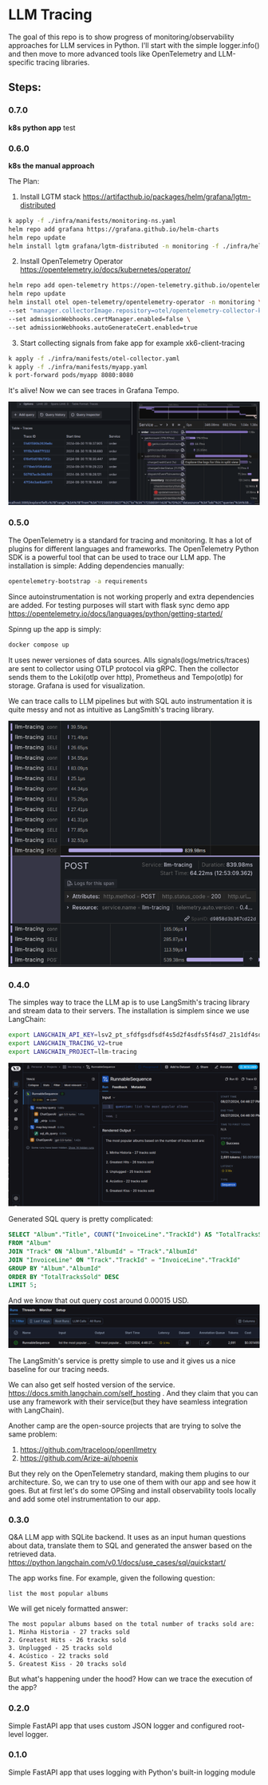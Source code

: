 # LLM Tracing

The goal of this repo is to show progress of monitoring/observability approaches for LLM services in Python. I'll start with the simple logger.info() and then move to more advanced tools like OpenTelemetry and LLM-specific tracing libraries.

## Steps:
### 0.7.0
**k8s python app**
test

### 0.6.0
**k8s the manual approach**

The Plan:
1. Install LGTM stack https://artifacthub.io/packages/helm/grafana/lgtm-distributed

```bash
k apply -f ./infra/manifests/monitoring-ns.yaml 
helm repo add grafana https://grafana.github.io/helm-charts
helm repo update
helm install lgtm grafana/lgtm-distributed -n monitoring -f ./infra/helm-values/lgtm-values.yaml
```

2. Install OpenTelemetry Operator https://opentelemetry.io/docs/kubernetes/operator/
    
```bash
helm repo add open-telemetry https://open-telemetry.github.io/opentelemetry-helm-charts
helm repo update
helm install otel open-telemetry/opentelemetry-operator -n monitoring \
--set "manager.collectorImage.repository=otel/opentelemetry-collector-k8s" \
--set admissionWebhooks.certManager.enabled=false \
--set admissionWebhooks.autoGenerateCert.enabled=true
``` 

3. Start collecting signals from fake app for example xk6-client-tracing

```bash
k apply -f ./infra/manifests/otel-collector.yaml
k apply -f ./infra/manifests/myapp.yaml 
k port-forward pods/myapp 8080:8080
```

It's alive! Now we can see traces in Grafana Tempo.

![alt text](./static/k8s-traces.png)

### 0.5.0
The OpenTelemetry is a standard for tracing and monitoring. It has a lot of plugins for different languages and frameworks. The OpenTelemetry Python SDK is a powerful tool that can be used to trace our LLM app. The installation is simple:
Adding dependencies manually:
```bash
opentelemetry-bootstrap -a requirements
```
Since autoinstrumentation is not working properly and extra dependencies are added.
For testing purposes will start with flask sync demo app https://opentelemetry.io/docs/languages/python/getting-started/

Spinng up the app is simply:
```bash
docker compose up
```
It uses newer versiones of data sources. Alls signals(logs/metrics/traces) are sent to collector using OTLP protocol via gRPC. Then the collector sends them to the Loki(otlp over http), Prometheus and Tempo(otlp) for storage. Grafana is used for visualization.

We can trace calls to LLM pipelines but with SQL auto instrumentation it is quite messy and not as intuitive as LangSmith's tracing library.

![Tempo LLM](./static/tempo_llm.png)


### 0.4.0 
The simples way to trace the LLM ap is to use LangSmith's tracing library and stream data to their servers.
The installation is simplem since we use LangChain:

```bash
export LANGCHAIN_API_KEY=lsv2_pt_sfdfgsdfsdf4s5d2f4sdfs5f4sd7_21s1df4sdfs_fake
export LANGCHAIN_TRACING_V2=true
export LANGCHAIN_PROJECT=llm-tracing
```

![LangSmith](./static/ls_chain.png)


Generated SQL query is pretty complicated:
```sql
SELECT "Album"."Title", COUNT("InvoiceLine"."TrackId") AS "TotalTracksSold"
FROM "Album"
JOIN "Track" ON "Album"."AlbumId" = "Track"."AlbumId"
JOIN "InvoiceLine" ON "Track"."TrackId" = "InvoiceLine"."TrackId"
GROUP BY "Album"."AlbumId"
ORDER BY "TotalTracksSold" DESC
LIMIT 5;
```

And we know that out query cost around 0.00015 USD.
![LangSmith Cost](./static/ls_cost.png)

The LangSmith's service is pretty simple to use and it gives us a nice baseline for our tracing needs.

We can also get self hosted version of the service. https://docs.smith.langchain.com/self_hosting . And they claim that you can use any framework with their service(but they have seamless integration with LangChain).

Another camp are the open-source projects that are trying to solve the same problem:
1. https://github.com/traceloop/openllmetry
2. https://github.com/Arize-ai/phoenix

But they rely on the OpenTelemetry standard, making them plugins to our architecture. So, we can try to use one of them with our app and see how it goes. But at first let's do some OPSing and install observability tools locally and add some otel instrumentation to our app.

### 0.3.0 
Q&A LLM app with SQLite backend. 
It uses as an input human questions about data, translate them to SQL and generated the answer based on the retrieved data.
https://python.langchain.com/v0.1/docs/use_cases/sql/quickstart/

The app works fine. For example, given the following question:
```
list the most popular albums
```
We will get nicely formatted answer:
```
The most popular albums based on the total number of tracks sold are:
1. Minha Historia - 27 tracks sold
2. Greatest Hits - 26 tracks sold
3. Unplugged - 25 tracks sold
4. Acústico - 22 tracks sold
5. Greatest Kiss - 20 tracks sold
```
But what's happening under the hood? How can we trace the execution of the app?

### 0.2.0 
Simple FastAPI app that uses custom JSON logger and configured root-level logger.

### 0.1.0 
Simple FastAPI app that uses logging with Python's built-in logging module